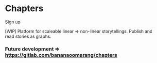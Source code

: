 # Chapters

[Sign up](http://chapters.space)

[WIP] Platform for scaleable linear => non-linear storytellings. Publish and read stories as graphs.

### Future development => https://gitlab.com/bananaoomarang/chapters
